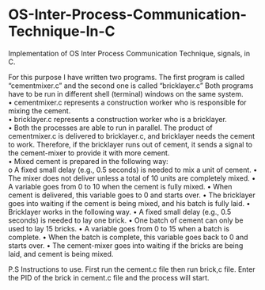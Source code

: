 # OS-Inter-Process-Communication-Technique-In-C
Implementation of OS Inter Process Communication Technique, signals, in C.

For this purpose I have written two programs. The first program is called “cementmixer.c” and the second one is called “bricklayer.c”  Both programs have to be run in different shell (terminal) windows on the same system.<br>
• cementmixer.c represents a construction worker who is responsible for mixing the cement.<br> 
• bricklayer.c represents a construction worker who is a bricklayer.<br>
• Both the processes are able to run in parallel. The product of cementmixer.c is delivered to bricklayer.c, and bricklayer needs the cement to work. Therefore, if the bricklayer runs out of cement, it sends a signal to the cement-mixer to provide it with more cement.<br>
• Mixed cement is prepared in the following way:<br> o A fixed small delay (e.g., 0.5 seconds) is needed to mix a unit of cement. 
•	The mixer does not deliver unless a total of 10 units are completely mixed.
•	A variable goes from 0 to 10 when the cement is fully mixed. 
•	When cement is delivered, this variable goes to 0 and starts over. 
•	The bricklayer goes into waiting if the cement is being mixed, and his batch is fully laid.
• Bricklayer works in the following way.
•	A fixed small delay (e.g., 0.5 seconds) is needed to lay one brick.
•	One batch of cement can only be used to lay 15 bricks. 
•	A variable goes from 0 to 15 when a batch is complete. 
•	When the batch is complete, this variable goes back to 0 and starts over. 
•	The cement-mixer goes into waiting if the bricks are being laid, and cement is being mixed.

P.S Instructions to use. First run the cement.c file then run brick,c file. Enter the PID of the brick in cement.c file and the process will start.

